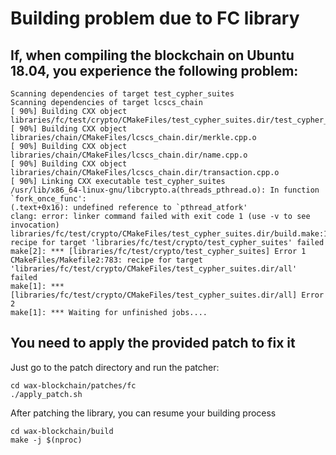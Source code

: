 # Building problem due to FC library

## If, when compiling the blockchain on Ubuntu 18.04, you experience the following problem:

```console
Scanning dependencies of target test_cypher_suites
Scanning dependencies of target lcscs_chain
[ 90%] Building CXX object libraries/fc/test/crypto/CMakeFiles/test_cypher_suites.dir/test_cypher_suites.cpp.o
[ 90%] Building CXX object libraries/chain/CMakeFiles/lcscs_chain.dir/merkle.cpp.o
[ 90%] Building CXX object libraries/chain/CMakeFiles/lcscs_chain.dir/name.cpp.o
[ 90%] Building CXX object libraries/chain/CMakeFiles/lcscs_chain.dir/transaction.cpp.o
[ 90%] Linking CXX executable test_cypher_suites
/usr/lib/x86_64-linux-gnu/libcrypto.a(threads_pthread.o): In function `fork_once_func':
(.text+0x16): undefined reference to `pthread_atfork'
clang: error: linker command failed with exit code 1 (use -v to see invocation)
libraries/fc/test/crypto/CMakeFiles/test_cypher_suites.dir/build.make:113: recipe for target 'libraries/fc/test/crypto/test_cypher_suites' failed
make[2]: *** [libraries/fc/test/crypto/test_cypher_suites] Error 1
CMakeFiles/Makefile2:783: recipe for target 'libraries/fc/test/crypto/CMakeFiles/test_cypher_suites.dir/all' failed
make[1]: *** [libraries/fc/test/crypto/CMakeFiles/test_cypher_suites.dir/all] Error 2
make[1]: *** Waiting for unfinished jobs....
```

## You need to apply the provided patch to fix it

Just go to the patch directory and run the patcher:

```console
cd wax-blockchain/patches/fc
./apply_patch.sh
```

After patching the library, you can resume your building process

```console
cd wax-blockchain/build
make -j $(nproc)
```
